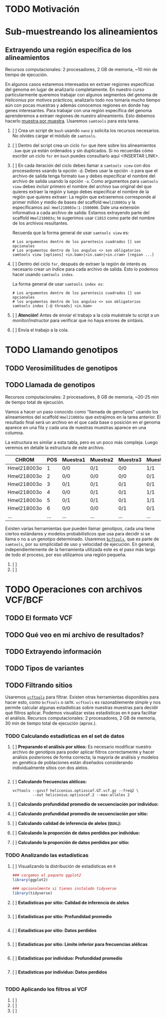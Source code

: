 # <span class="todo TODO">TODO</span> Motivación

# Sub-muestreando los alineamientos

## Extrayendo una región específica de los alineamientos

Recursos computacionales: 2 procesadores, 2 GB de memoria, \~10 min de
tiempo de ejecución.

En algunos casos estaremos interesados en extraer regiones específicas
del genoma en lugar de analizarlo completamente. En nuestro curso
particularmente queremos trabajar con algunos segmentos del genoma de
*Heliconius* por motivos prácticos; analizarlo todo nos tomaría mucho
tiempo aún con pocas muestras y además conocemos regiones en donde hay
genes interesantes. Para trabajar con una región específica del genoma
aprenderemos a extraer regiones de nuestro alineamiento. Esto debemos
hacerlo <u>muestra por muestra</u>. Usaremos `samtools` para esta tarea.

1.  [ ] Crea un script de `bash` usando `nano` y solicita los recursos
    necesarios. No olvides cargar el módulo de `samtools`.

2.  [ ] Dentro del script crea un ciclo `for` que itere sobre los
    alineamientos `.bam` que ya están ordenados y sin duplicados. Si no
    recuerdas cómo escribir un ciclo `for` en `bash` puedes consultarlo
    aquí &lt;INSERTAR LINK&gt;.

3.  [ ] En cada iteración del ciclo debes llamar a `samtools view` con
    dos procesadores usando la opción `-@`. Debes usar la opción `-b`
    para que el archivo de salida tenga formato `bam` y debes
    especificar el nombre del archivo de salida usando la opción `-o`.
    Como argumentos para `samtools
            view` debes incluir primero el nombre del archivo `bam`
    original del que quieres extraer la región y luego debes especificar
    el nombre de la región que quieres extraer: La región que
    extraeremos corresponde al primer millón y medio de bases del
    scaffold `Hmel218003o` y la especificamos así:
    `Hmel218003o:1-1500000`. Dale una extensión informativa a cada
    archivo de salida: Estamos extrayendo parte del scaffold
    `Hmel218003o`; te sugerimos usar `C18S3` como parte del nombre de
    los archivos resultantes.

    Recuerda que la forma general de usar `samtools view` es:

    ``` shell
    # Los argumentos dentro de los parentesis cuadrados [] son opcionales
    # Los argumentos dentro de los angulos <> son obligatorios
    samtools view [options] <in.bam>|<in.sam>|<in.cram> [region ...]
    ```

4.  [ ] Dentro del ciclo `for`, después de extraer la región de interés
    es necesario crear un índice para cada archivo de salida. Esto lo
    podemos hacer usando `samtools index`.

    La forma general de usar `samtools index es`:

    ``` shell
    # Los argumentos dentro de los parentesis cuadrados [] son opcionales
    # los argumentos dentro de los angulos <> son obligatorios
    samtools index [-@ threads] <in.bam>
    ```

5.  [ ] **Atención!** Antes de enviar el trabajo a la cola muéstrale tu
    script a un monitor/instructor para verificar que no haya errores de
    sintáxis.

6.  [ ] Envía el trabajo a la cola.

# <span class="todo TODO">TODO</span> Llamando genotipos

## <span class="todo TODO">TODO</span> Verosimilitudes de genotipos

## <span class="todo TODO">TODO</span> Llamada de genotipos

Recursos computacionales: 2 procesadores, 8 GB de memoria, \~20-25 min
de tiempo total de ejecución.

Vamos a hacer un paso conocido como "llamada de genotipos" usando los
alineamientos del scaffold `Hmel218003o` que extrajimos en la tarea
anterior. El resultado final será un archivo en el que cada base o
posición en el genoma aparece en una fila y cada una de nuestras
muestras aparece en una columna.

La estructura es similar a esta tabla, pero es un poco más compleja.
Luego veremos en detalle la estructura de este archivo.

| CHROM       | POS | Muestra1 | Muestra2 | Muestra3 | Muestra4 | …   |
|-------------|-----|----------|----------|----------|----------|-----|
| Hmel218003o | 1   | 0/0      | 0/1      | 0/0      | 1/1      | …   |
| Hmel218003o | 2   | 0/0      | 0/0      | 0/0      | 0/1      | …   |
| Hmel218003o | 3   | 0/1      | 0/1      | 0/1      | 0/1      | …   |
| Hmel218003o | 4   | 0/0      | 0/1      | 0/1      | 1/1      | …   |
| Hmel218003o | 5   | 0/1      | 0/1      | 0/1      | 1/1      | …   |
| Hmel218003o | 6   | 0/0      | 0/0      | 0/1      | 0/1      | …   |
| …           | …   | …        | …        | …        | …        | …   |

Existen varias herramientas que pueden llamar genotipos, cada una tiene
ciertos estándares y modelos probabilísticos que usa para decidir si se
llama o no a un genotipo determinado. Usaremos
[`bcftools`](https://samtools.github.io/bcftools/bcftools.html), que es
parte de `samtools`, por su simplicidad de uso y velocidad de ejecución.
En general, independientemente de la herramienta utilizada este es el
paso más largo de todo el proceso, por eso utilizamos una región
pequeña.

1.  [ ]
2.  [ ]

# <span class="todo TODO">TODO</span> Operaciones con archivos VCF/BCF

## <span class="todo TODO">TODO</span> El formato VCF

## <span class="todo TODO">TODO</span> Qué veo en mi archivo de resultados?

## <span class="todo TODO">TODO</span> Extrayendo información

## <span class="todo TODO">TODO</span> Tipos de variantes

## <span class="todo TODO">TODO</span> Filtrando sitios

Usaremos [`vcftools`](https://vcftools.github.io/man_latest.html) para
filtrar. Existen otras herramientas disponibles para hacer esto, como
`bcftools` o `GATK`. `vcftools` es razonablemente simple y nos permite
calcular algunas estadísticas sobre nuestras muestras para decidir qué
filtros aplicar. Podemos visualizar estas estadísticas en `R` para
facilitar el análisis. Recursos computacionales: 2 procesadores, 2 GB de
memoria, 30 min de tiempo total de ejecución (aprox.).

### <span class="todo TODO">TODO</span> Calculando estadísticas en el set de datos

1.  [ ] **Preparando el análisis por sitios:** Es necesario modificar
    nuestro archivo de genotipos para poder aplicar filtros
    correctamente y hacer análisis posteriores de forma correcta; la
    mayoría de análisis y modelos en genética de poblaciones están
    diseñados considerando individualmente sitios con dos alelos.

    ``` shell
    ```

2.  [ ] **Calculando frecuencias alélicas:**

    ``` shell
    vcftools --gzvcf heliconius.optixscaf.GT.vcf.gz --freq2 \
             --out heliconius.optixscaf.2 --max-alleles 2
    ```

3.  [ ] **Calculando profundidad promedio de secuenciación por
    individuo:**

4.  [ ] **Calculando profundidad promedio de secuenciación por sitio:**

5.  [ ] **Calculando calidad de inferencia de alelos (`QUAL`):**

6.  [ ] **Calculando la proporción de datos perdidos por individuo:**

7.  [ ] **Calculando la proporción de datos perdidos por sitio:**

### <span class="todo TODO">TODO</span> Analizando las estadísticas

1.  [ ] Visualizando la distribución de estadísticas en `R`

    ``` r
    ### cargamos el paquete ggplot2
    library(ggplot2)

    ### opcionalmente si tienes instalado tidyverse
    library(tidyverse)
    ```

2.  [ ] **Estadísticas por sitio: Calidad de inferencia de alelos**

    ``` r
    ```

3.  [ ] **Estadísticas por sitio: Profundidad promedio**

    ``` r
    ```

4.  [ ] **Estadísticas por sitio: Datos perdidos**

    ``` r
    ```

5.  [ ] **Estadísticas por sitio: Límite inferior para frecuencias
    alélicas**

    ``` r
    ```

6.  [ ] **Estadísticas por individuo: Profundidad promedio**

    ``` r
    ```

7.  [ ] **Estadísticas por individuo: Datos perdidos**

    ``` r
    ```

### <span class="todo TODO">TODO</span> Aplicando los filtros al VCF

1.  [ ]
2.  [ ]
3.  [ ]
